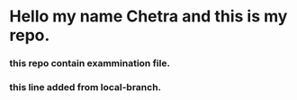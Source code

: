 # Hello my name Chetra and this is my repo.
### this repo contain exammination file.
### this line added from local-branch.
